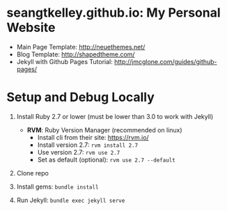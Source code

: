 # seangtkelley.github.io: My Personal Website

* Main Page Template: http://neuethemes.net/
* Blog Template: http://shapedtheme.com/
* Jekyll with Github Pages Tutorial: http://jmcglone.com/guides/github-pages/

# Setup and Debug Locally

1. Install Ruby 2.7 or lower (must be lower than 3.0 to work with Jekyll)

    - **RVM**: Ruby Version Manager (recommended on linux)
        - Install cli from their site: https://rvm.io/
        - Install version 2.7: `rvm install 2.7`
        - Use version 2.7: `rvm use 2.7`
        - Set as default (optional): `rvm use 2.7 --default`

2. Clone repo

3. Install gems: `bundle install`

4. Run Jekyll: `bundle exec jekyll serve`



